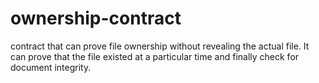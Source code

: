 # ownership-contract
contract that can prove file ownership without revealing the actual file. It can prove that the file existed at a particular time and finally check for document integrity.
